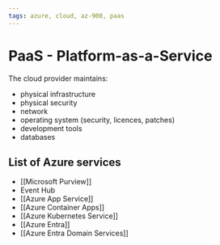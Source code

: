 ```yaml
---
tags: azure, cloud, az-900, paas
---
```


# PaaS - Platform-as-a-Service

The cloud provider maintains:

- physical infrastructure
- physical security
- network
- operating system (security, licences, patches)
- development tools
- databases

## List of Azure services

- [[Microsoft Purview]]
- Event Hub
- [[Azure App Service]]
- [[Azure Container Apps]]
- [[Azure Kubernetes Service]]
- [[Azure Entra]]
- [[Azure Entra Domain Services]]
